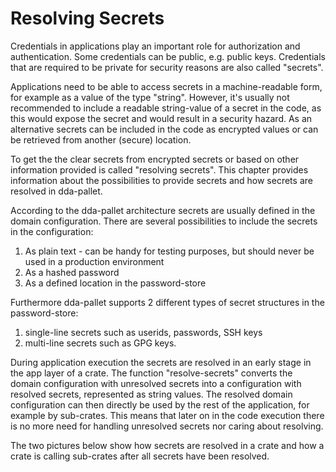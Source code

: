 # Resolving Secrets

Credentials in applications play an important role for authorization and authentication. Some credentials can be public, e.g. public keys. Credentials that are required to be private for security reasons are also called "secrets". 

Applications need to be able to access secrets in a machine-readable form, for example as a value of the type "string". However, it's usually not recommended to include a readable string-value of a secret in the code, as this would expose the secret and would result in a security hazard. As an alternative secrets can be included in the code as encrypted values or can be retrieved from another (secure) location. 

To get the the clear secrets from encrypted secrets or based on other information provided is called "resolving secrets". This chapter provides information about the possibilities to provide secrets and how secrets are resolved in dda-pallet. 

According to the dda-pallet architecture secrets are usually defined in the domain configuration. There are several possibilities to include the secrets in the configuration:
1. As plain text - can be handy for testing purposes, but should never be used in a production environment
2. As a hashed password
3. As a defined location in the password-store

Furthermore dda-pallet supports 2 different types of secret structures in the password-store: 
1. single-line secrets such as userids, passwords, SSH keys
2. multi-line secrets such as GPG keys.

During application execution the secrets are resolved in an early stage in the app layer of a crate. The function "resolve-secrets" converts the domain configuration with unresolved secrets into a configuration with resolved secrets, represented as string values. The resolved domain configuration can then directly be used by the rest of the application, for example by sub-crates. This means that later on in the code execution there is no more need for handling unresolved secrets nor caring about resolving.

The two pictures below show how secrets are resolved in a crate and how a crate is calling sub-crates after all secrets have been resolved.

